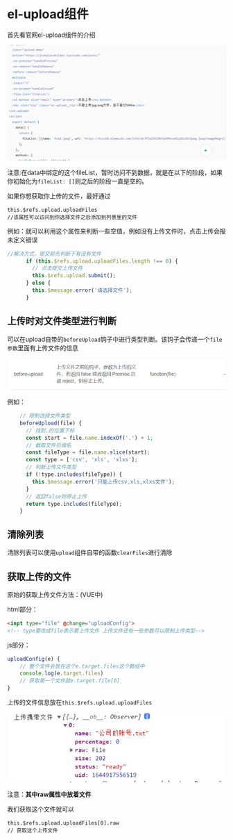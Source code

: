 # el-upload组件

首先看官网el-upload组件的介绍

![el-upload组件](../../前端图片/ElementUI/el-upload/el-upload组件.png)

注意:在data中绑定的这个fileList，暂时访问不到数据，就是在以下的阶段，如果你初始化为`fileList: []`则之后的阶段一直是空的。



如果你想获取你上传的文件，最好通过

```
this.$refs.upload.uploadFiles
//该属性可以访问到你选择文件之后添加到列表里的文件
```



例如：就可以利用这个属性来判断一些空值，例如没有上传文件时，点击上传会报未定义错误

```js
//解决方式，提交前先判断下有没有文件
      if (this.$refs.upload.uploadFiles.length !== 0) {
        // 点击提交上传文件
        this.$refs.upload.submit();
      } else {
        this.$message.error('请选择文件');
      }
```





## 上传时对文件类型进行判断

可以在upload自带的`beforeUpload`钩子中进行类型判断。该钩子会传递一个`file参数`里面有上传文件的信息

![before-upload](../../前端图片/ElementUI/el-upload/before-upload.png)

例如：

```js
    // 限制选择文件类型
    beforeUpload(file) {
      // 找到.的位置下标
      const start = file.name.indexOf('.') + 1;
      // 截取文件后缀名
      const fileType = file.name.slice(start);
      const type = ['csv', 'xls', 'xlxs'];
      // 判断上传文件类型
      if (!type.includes(fileType)) {
        this.$message.error('只能上传csv,xls,xlxs文件');
      }
      // 返回false则停止上传
      return type.includes(fileType);
    }
```



## 清除列表

清除列表可以使用`upload`组件自带的函数`clearFiles`进行清除



## 获取上传的文件

原始的获取上传文件方法：(VUE中)

html部分：

```html
<inpt type="file" @change="uploadConfig">
<!-- type要改成file表示要上传文件 上传文件还有一些参数可以限制上传类型-->
```

js部分：

```js
uploadConfig(e) {
    // 整个文件会放在这个e.target.files这个数组中
	console.log(e.target.files)
    // 获取第一个文件就e.target.file[0]
}
```







上传的文件信息放在`this.$refs.upload.uploadFiles`

![upload上传文件](../../前端图片/ElementUI/el-upload/upload上传文件.PNG)

注意：**其中raw属性中放着文件**

我们获取这个文件就可以

```
this.$refs.upload.uploadFiles[0].raw
// 获取这个上传文件
```

